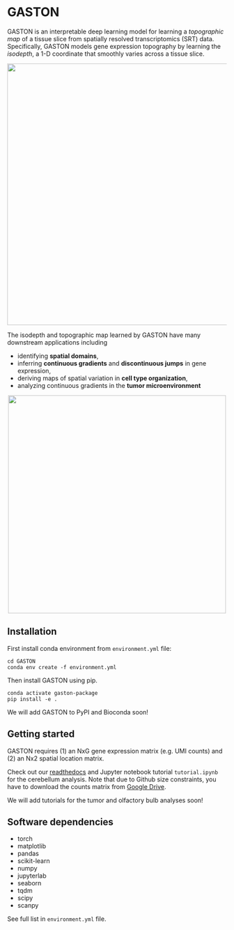 # GASTON

GASTON is an interpretable deep learning model for learning a _topographic map_ of a tissue slice from spatially resolved transcriptomics (SRT) data. Specifically, GASTON models gene expression topography by learning the _isodepth_, a 1-D coordinate that smoothly varies across a tissue slice.

<p align="center">
<img src="https://github.com/raphael-group/GASTON/blob/main/docs/_static/img/gaston_figure-github.png?raw=true" height=600/>
</p>

The isodepth and topographic map learned by GASTON have many downstream applications including
* identifying **spatial domains**,
* inferring **continuous gradients** and **discontinuous jumps** in gene expression,
* deriving maps of spatial variation in **cell type organization**,
* analyzing continuous gradients in the **tumor microenvironment**

<p align="center">
  <img src="https://github.com/raphael-group/GASTON/blob/main/docs/_static/img/gaston_figure-github2.png?raw=true" height=500/>
</p>

## Installation
First install conda environment from `environment.yml` file:

```
cd GASTON
conda env create -f environment.yml
```

Then install GASTON using pip.

```
conda activate gaston-package
pip install -e .
```

We will add GASTON to PyPI and Bioconda soon!

## Getting started

GASTON requires (1) an NxG gene expression matrix (e.g. UMI counts) and (2) an Nx2 spatial location matrix. 

Check out our [readthedocs](https://gaston.readthedocs.io/en/latest/index.html) and Jupyter notebook tutorial `tutorial.ipynb` for the cerebellum analysis. Note that due to Github size constraints, you have to download the counts matrix from [Google Drive](https://drive.google.com/drive/folders/1GiibZwhpzlur8C1hNHa1g7I4jsc1Gmn7?usp=sharing). 

We will add tutorials for the tumor and olfactory bulb analyses soon!

## Software dependencies
* torch
* matplotlib
* pandas
* scikit-learn
* numpy
* jupyterlab
* seaborn
* tqdm
* scipy
* scanpy

See full list in `environment.yml` file.
